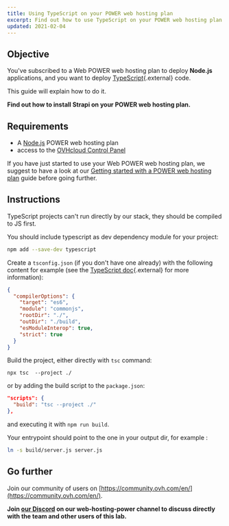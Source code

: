 ```yaml
---
title: Using TypeScript on your POWER web hosting plan
excerpt: Find out how to use TypeScript on your POWER web hosting plan
updated: 2021-02-04
---
```


<style>
 pre {
     font-size: 14px;
 }
 pre.console {
   background-color: #300A24; 
   color: #ccc;
   font-family: monospace;
   padding: 5px;
   margin-bottom: 5px;
 }
 pre.console code {
   border: solid 0px transparent;
   font-family: monospace !important;
 }
 .small {
     font-size: 0.75em;
 }
</style>

## Objective

You've subscribed to a Web POWER web hosting plan to deploy **Node.js** applications, and you want to deploy [TypeScript](https://www.typescriptlang.org/){.external} code.

This guide will explain how to do it.

**Find out how to install Strapi on your POWER web hosting plan.**

## Requirements

- A [Node.js](https://labs.ovh.com/managed-nodejs) POWER web hosting plan
- access to the [OVHcloud Control Panel](/links/manager)

If you have just started to use your Web POWER web hosting plan, we suggest to have a look at our [Getting started with a POWER web hosting plan](/pages/ovhcloud_labs/power_web_hosting/getting-started) guide before going further.

## Instructions

TypeScript projects can't run directly by our stack, they should be compiled to JS first.

You should include typescript as dev dependency module for your project:

```sh
npm add --save-dev typescript
```

Create a `tsconfig.json` (if you don't have one already) with the following content for example (see the [TypeScript doc](https://www.typescriptlang.org/docs/handbook/tsconfig-json.html){.external} for more information):

```json
{
  "compilerOptions": {
    "target": "es6",
    "module": "commonjs",
    "rootDir": "./",
    "outDir": "./build",
    "esModuleInterop": true,
    "strict": true
  }
}
```

Build the project, either directly with `tsc` command:

```
npx tsc  --project ./
```

or by adding the build script to the `package.json`:

```json
"scripts": {
  "build": "tsc --project ./"
},
```

and executing it with `npm run build`.

Your entrypoint should point to the one in your output dir, for example :

```sh
ln -s build/server.js server.js
```

## Go further

Join our community of users on [https://community.ovh.com/en/](https://community.ovh.com/en/).

**Join [our Discord](https://discord.gg/ovhcloud) on our web-hosting-power channel to discuss directly with the team and other users of this lab.**